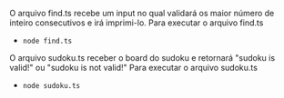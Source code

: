 O arquivo find.ts recebe um input no qual validará os maior número de inteiro consecutivos e irá imprimi-lo.
Para executar o arquivo find.ts 
- `node find.ts`


O arquivo sudoku.ts receber o board do sudoku e retornará "sudoku is valid!" ou "sudoku is not valid!"
Para executar o arquivo sudoku.ts
- `node sudoku.ts`
